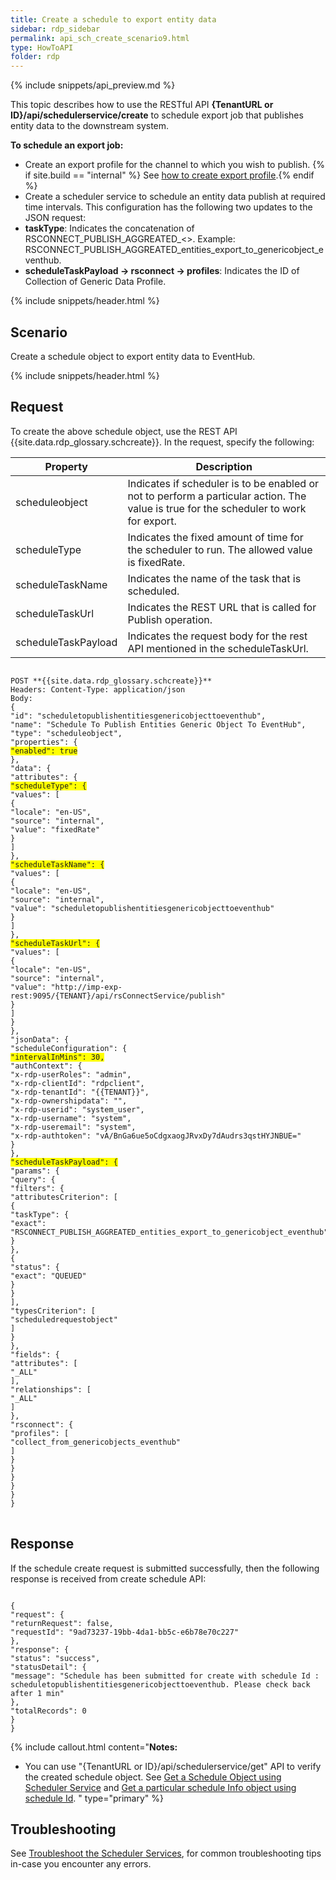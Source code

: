 ```yaml
---
title: Create a schedule to export entity data 
sidebar: rdp_sidebar
permalink: api_sch_create_scenario9.html
type: HowToAPI
folder: rdp
---
```


{% include snippets/api_preview.md %}

This topic describes how to use the RESTful API **{TenantURL or ID}/api/schedulerservice/create** to schedule export job that publishes entity data to the downstream system.

**To schedule an export job:**
* Create an export profile for the channel to which you wish to publish. {% if site.build == "internal" %} See [how to create export profile](api_create_exp_profile_config.html).{% endif %} 
* Create a scheduler service to schedule an entity data publish at required time intervals. This configuration has the following two updates to the JSON request:
* **taskType**: Indicates the concatenation of RSCONNECT_PUBLISH_AGGREATED_<<Generic Object Profile ID>>. Example: RSCONNECT_PUBLISH_AGGREATED_entities_export_to_genericobject_eventhub.
* **scheduleTaskPayload -> rsconnect -> profiles**: Indicates the ID of Collection of Generic Data Profile. 

{% include snippets/header.html %}

## Scenario

Create a schedule object to export entity data to EventHub. 

{% include snippets/header.html %}

## Request

To create the above schedule object, use the REST API {{site.data.rdp_glossary.schcreate}}. In the request, specify the following:

| Property | Description |
|----------|-------------|
| scheduleobject | Indicates if scheduler is to be enabled or not to perform a particular action. The value is true for the scheduler to work for export. | 
| scheduleType | Indicates the fixed amount of time for the scheduler to run. The allowed value is fixedRate. |
| scheduleTaskName | Indicates the name of the task that is scheduled. |
| scheduleTaskUrl | Indicates the REST URL that is called for Publish operation. |
| scheduleTaskPayload | Indicates the request body for the rest API mentioned in the scheduleTaskUrl. |

<pre>
<code>
POST **{{site.data.rdp_glossary.schcreate}}**
Headers: Content-Type: application/json
Body:
{
"id": "scheduletopublishentitiesgenericobjecttoeventhub",
"name": "Schedule To Publish Entities Generic Object To EventHub",
"type": "scheduleobject",
"properties": {
<span style="background-color: #FFFF00">"enabled": true</span>
},
"data": {
"attributes": {
<span style="background-color: #FFFF00">"scheduleType": {</span>
"values": [
{
"locale": "en-US",
"source": "internal",
"value": "fixedRate"
}
]
},
<span style="background-color: #FFFF00">"scheduleTaskName": {</span>
"values": [
{
"locale": "en-US",
"source": "internal",
"value": "scheduletopublishentitiesgenericobjecttoeventhub"
}
]
},
<span style="background-color: #FFFF00">"scheduleTaskUrl": {</span>
"values": [
{
"locale": "en-US",
"source": "internal",
"value": "http://imp-exp-rest:9095/{TENANT}/api/rsConnectService/publish"
}
]
}
},
"jsonData": {
"scheduleConfiguration": {
<span style="background-color: #FFFF00">"intervalInMins": 30,</span>
"authContext": {
"x-rdp-userRoles": "admin",
"x-rdp-clientId": "rdpclient",
"x-rdp-tenantId": "{{TENANT}}",
"x-rdp-ownershipdata": "",
"x-rdp-userid": "system_user",
"x-rdp-username": "system",
"x-rdp-useremail": "system",
"x-rdp-authtoken": "vA/BnGa6ue5oCdgxaogJRvxDy7dAudrs3qstHYJNBUE="
}
},
<span style="background-color: #FFFF00">"scheduleTaskPayload": {</span>
"params": {
"query": {
"filters": {
"attributesCriterion": [
{
"taskType": {
"exact": "RSCONNECT_PUBLISH_AGGREATED_entities_export_to_genericobject_eventhub"
}
},
{
"status": {
"exact": "QUEUED"
}
}
],
"typesCriterion": [
"scheduledrequestobject"
]
}
},
"fields": {
"attributes": [
"_ALL"
],
"relationships": [
"_ALL"
]
},
"rsconnect": {
"profiles": [
"collect_from_genericobjects_eventhub"
]
}
}
}
}
}
}
</code>
</pre>

## Response

If the schedule create request is submitted successfully, then the following response is received from create schedule API:

<pre><code>
{
"request": {
"returnRequest": false,
"requestId": "9ad73237-19bb-4da1-bb5c-e6b78e70c227"
},
"response": {
"status": "success",
"statusDetail": {
"message": "Schedule has been submitted for create with schedule Id : scheduletopublishentitiesgenericobjecttoeventhub. Please check back after 1 min"
},
"totalRecords": 0
}
}
</code></pre>

{% include callout.html content="**Notes:** <br/>
* You can use \"{TenantURL or ID}/api/schedulerservice/get\" API to verify the created schedule object. See [Get a Schedule Object using Scheduler Service](api_sch_get.html) and [Get a particular schedule Info object using schedule Id](api_sch_get_scenario10.html).
" type="primary" %}

## Troubleshooting

See [Troubleshoot the Scheduler Services](api_troubleshoot_sch.html), for common troubleshooting tips in-case you encounter any errors.